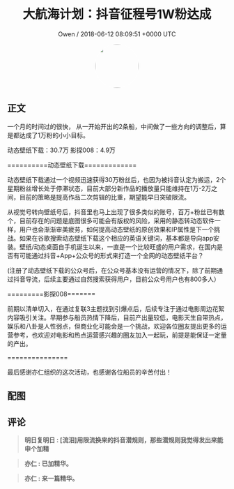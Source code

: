 <h1 align="center">大航海计划：抖音征程号1W粉达成</h1>
<p align="center">
    <a>Owen / 2018-06-12 08:09:51 &#43;0000 UTC</a>
</p>

<div align="center">
    <img src="https://images.zsxq.com/Fley1eU5JT4csz3LKmfWGbW202yt?e=1590940799&amp;token=kIxbL07-8jAj8w1n4s9zv64FuZZNEATmlU_Vm6zD:1zkpUc0qcQduF7QguLdZcoCJFMg=" width="100" height="100" style="border:1px solid;border-radius:50%; color:#ffffff"/>
</div>

## 正文

<div>
     

一个月的时间过的很快，  从一开始开出的2条船，中间做了一些方向的调整后，算是都达成了1万粉的小小目标。

动态壁纸下载：30.7万
影探008：4.9万

==========动态壁纸下载=============

动态壁纸下载通过一个视频迅速获得30万粉丝后，也因为被抖音认定为搬运，2个星期粉丝增长处于停滞状态，目前大部分新作品的播放量只能维持在1万-2万之间，目前的策略是提高作品二次剪辑的比重，期望能早日突破限流。

从视觉号转向壁纸号后，抖音里也马上出现了很多类似的账号，百万&#43;粉丝已有数个，目前存在的问题是底图很多可能会有版权的风险，采用的静态转动态软件一样，用户也会渐渐审美疲劳，如何提高动态壁纸的原创效果和IP属性是下一个挑战。如果在谷歌搜索动态壁纸下载这个相应的英语关键词，基本都是导向app安装。壁纸/动态桌面自手机诞生以来，一直是一个比较旺盛的用户需求，在国内是否有可能通过抖音&#43;App&#43;公众号的形式来打造一个全网的动态壁纸平台？

(注册了动态壁纸下载的公众号后，在公众号基本没有运营的情况下，除了前期通过抖音导流，后续主要通过自然搜索获得用户，目前公众号用户也有800多人）

=========影探008=======

前期以清单切入，在通过复联3主题找到引爆点后，后续专注于通过电影周边花絮内容吸引关注。早期参与船员热情下降后，目前产出量较低，电影天生自带热点，娱乐和八卦是人性弱点，但商业化可能会是一个挑战，欢迎各位圈友提出更多的运营参考，也欢迎对电影和热点运营感兴趣的圈友加入一起玩，前提是能保证一定量的产出。

===============

最后感谢亦仁组织的这次活动，也感谢各位船员的辛苦付出！
</div>

## 配图
<div class="image" align="center">

</div>

## 评论

<div align="left">
<div>

<blockquote >
<span> <strong>明日复明日 : [流泪]用限流换来的抖音潜规则，那些潜规则我觉得发出来能申个加精 </strong></span>
</blockquote>

<blockquote >
<span> <strong>亦仁 : 已加精华。 </strong></span>
</blockquote>

<blockquote >
<span> <strong>亦仁 : 来一篇精华。 </strong></span>
</blockquote>

</div>
</div>